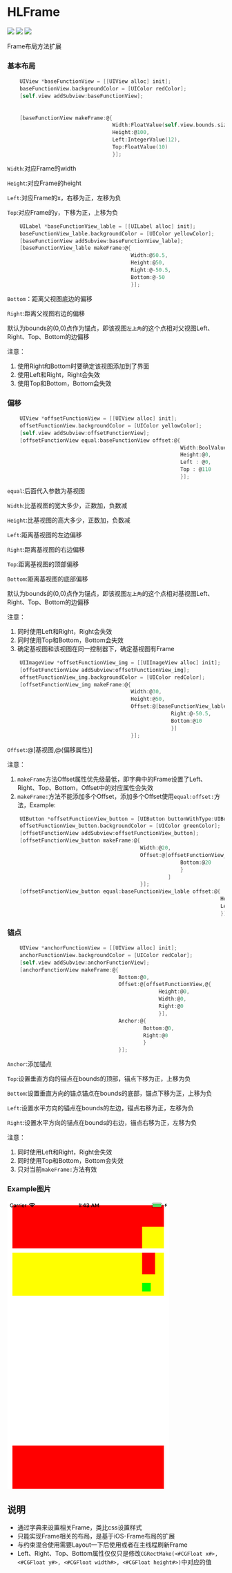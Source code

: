 
# HLFrame 
![](https://img.shields.io/badge/platform-ios-lightgrey.svg)
![](https://img.shields.io/badge/language-OC-orange.svg)
[![](https://img.shields.io/badge/email-haunew@yeah.net-blue.svg)](https://twitter.com/EyreFree777)

Frame布局方法扩展

### 基本布局
```objective-c
    UIView *baseFunctionView = [[UIView alloc] init];
    baseFunctionView.backgroundColor = [UIColor redColor];
    [self.view addSubview:baseFunctionView];
    
    
    [baseFunctionView makeFrame:@{
                                  Width:FloatValue(self.view.bounds.size.width - 24),
                                  Height:@100,
                                  Left:IntegerValue(12),
                                  Top:FloatValue(10)
                                  }];
```
`Width`:对应Frame的width

`Height`:对应Frame的height

`Left`:对应Frame的x，右移为正，左移为负

`Top`:对应Frame的y，下移为正，上移为负

```objective-c
    UILabel *baseFunctionView_lable = [[UILabel alloc] init];
    baseFunctionView_lable.backgroundColor = [UIColor yellowColor];
    [baseFunctionView addSubview:baseFunctionView_lable];
    [baseFunctionView_lable makeFrame:@{
                                        Width:@50.5,
                                        Height:@50,
                                        Right:@-50.5,
                                        Bottom:@-50
                                        }];
```
`Bottom`：距离父视图底边的偏移

`Right`:距离父视图右边的偏移

默认为bounds的(0,0)点作为锚点，即该视图`左上角`的这个点相对父视图Left、Right、Top、Bottom的边偏移

注意：

1. 使用Right和Bottom时要确定该视图添加到了界面
2. 使用Left和Right，Right会失效
3. 使用Top和Bottom，Bottom会失效 


### 偏移
```objective-c
    UIView *offsetFunctionView = [[UIView alloc] init];
    offsetFunctionView.backgroundColor = [UIColor yellowColor];
    [self.view addSubview:offsetFunctionView];
    [offsetFunctionView equal:baseFunctionView offset:@{
                                                        Width:BoolValue(NO),
                                                        Height:@0,
                                                        Left : @0,
                                                        Top : @110
                                                        }];
```
`equal`:后面代入参数为基视图

`Width`:比基视图的宽大多少，正数加，负数减

`Height`:比基视图的高大多少，正数加，负数减

`Left`:距离基视图的左边偏移

`Right`:距离基视图的右边偏移

`Top`:距离基视图的顶部偏移

`Bottom`:距离基视图的底部偏移

默认为bounds的(0,0)点作为锚点，即该视图`左上角`的这个点相对基视图Left、Right、Top、Bottom的边偏移

注意：
1. 同时使用Left和Right，Right会失效
2. 同时使用Top和Bottom，Bottom会失效
3. 确定基视图和该视图在同一控制器下，确定基视图有Frame

```objective-c
    UIImageView *offsetFunctionView_img = [[UIImageView alloc] init];
    [offsetFunctionView addSubview:offsetFunctionView_img];
    offsetFunctionView_img.backgroundColor = [UIColor redColor];
    [offsetFunctionView_img makeFrame:@{
                                        Width:@30,
                                        Height:@50,
                                        Offset:@[baseFunctionView_lable,@{
                                                     Right:@-50.5,
                                                     Bottom:@10
                                                     }]
                                        }];
```

`Offset`:@[基视图,@{偏移属性}]

注意：
1. `makeFrame`方法Offset属性优先级最低，即字典中的Frame设置了Left、Right、Top、Bottom，Offset中的对应属性会失效
2. `makeFrame:`方法不能添加多个Offset，添加多个Offset使用`equal:offset:`方法，Example:

```objective-c
    UIButton *offsetFunctionView_button = [UIButton buttonWithType:UIButtonTypeSystem];
    offsetFunctionView_button.backgroundColor = [UIColor greenColor];
    [offsetFunctionView addSubview:offsetFunctionView_button];
    [offsetFunctionView_button makeFrame:@{
                                           Width:@20,
                                           Offset:@[offsetFunctionView_img,@{
                                                        Bottom:@20
                                                        }
                                                    ]
                                           }];
    [offsetFunctionView_button equal:baseFunctionView_lable offset:@{
                                                                     Height:@-30,
                                                                     Left:@0
                                                                     }];
```         
### 锚点
```objective-c
    UIView *anchorFunctionView = [[UIView alloc] init];
    anchorFunctionView.backgroundColor = [UIColor redColor];
    [self.view addSubview:anchorFunctionView];
    [anchorFunctionView makeFrame:@{
                                    Bottom:@0,
                                    Offset:@[offsetFunctionView,@{
                                                 Height:@0,
                                                 Width:@0,
                                                 Right:@0
                                                 }],
                                    Anchor:@{
                                            Bottom:@0,
                                            Right:@0
                                            }
                                    }];
```
`Anchor`:添加锚点

`Top`:设置垂直方向的锚点在bounds的顶部，锚点下移为正，上移为负

`Bottom`:设置垂直方向的锚点锚点在bounds的底部，锚点下移为正，上移为负

`Left`:设置水平方向的锚点在bounds的左边，锚点右移为正，左移为负

`Right`:设置水平方向的锚点在bounds的右边，锚点右移为正，左移为负

注意：
1. 同时使用Left和Right，Right会失效
2. 同时使用Top和Bottom，Bottom会失效
3. 只对当前`makeFrame:`方法有效

### Example图片
![](https://github.com/haunew/HLFrame/blob/master/img/HLFrame_Example.png?raw=true)

## 说明
* 通过字典来设置相关Frame，类比css设置样式
* 只能实现Frame相关的布局，是基于iOS-Frame布局的扩展
* 与约束混合使用需要Layout一下后使用或者在主线程刷新Frame
* Left、Right、Top、Bottom属性仅仅只是修改`CGRectMake(<#CGFloat x#>, <#CGFloat y#>, <#CGFloat width#>, <#CGFloat height#>)`中对应的值

